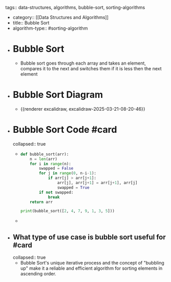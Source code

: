 tags:: data-structures, algorithms, bubble-sort, sorting-algorithms

- category:: [[Data Structures and Algorithms]]
- title:: Bubble Sort
- algorithm-type:: #sorting-algorithm
- # Bubble Sort
	- Bubble sort goes through each array and takes an element, compares it to the next and switches them if it is less then the next element
- # Bubble Sort Diagram
	- {{renderer excalidraw, excalidraw-2025-03-21-08-20-46}}
- # Bubble Sort Code #card
  collapsed:: true
	- ```python
	  def bubble_sort(arr):
	      n = len(arr)
	      for i in range(n):
	          swapped = False
	          for j in range(0, n-i-1):
	              if arr[j] > arr[j+1]:
	                  arr[j], arr[j+1] = arr[j+1], arr[j]
	                  swapped = True
	          if not swapped:
	              break
	      return arr
	  
	  print(bubble_sort([2, 4, 7, 9, 1, 3, 5]))
	  ```
	-
- ## What type of use case is bubble sort useful for #card
  collapsed:: true
	- Bubble Sort's unique iterative process and the concept of "bubbling up" make it a reliable and efficient algorithm for sorting elements in ascending order.